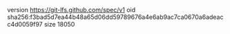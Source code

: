 version https://git-lfs.github.com/spec/v1
oid sha256:f3bad5d7ea44b48a65d06dd59789676a4e6ab9ac7ca0670a6adeacc4d0059f97
size 18050
